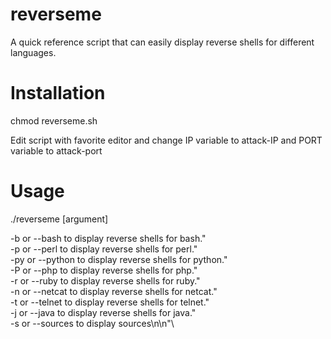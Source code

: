 # reverseme
A quick reference script that can easily display reverse shells for different languages.

# Installation
chmod reverseme.sh 

Edit script with favorite editor and change IP variable to attack-IP and PORT variable to attack-port

# Usage
./reverseme [argument]

-b or --bash to display reverse shells for bash."\
-p or --perl to display reverse shells for perl."\
-py or --python to display reverse shells for python."\
-P or --php to display reverse shells for php."\
-r or --ruby to display reverse shells for ruby."\
-n or --netcat to display reverse shells for netcat."\
-t or --telnet to display reverse shells for telnet."\
-j or --java to display reverse shells for java."\
-s or --sources to display sources\n\n"\

